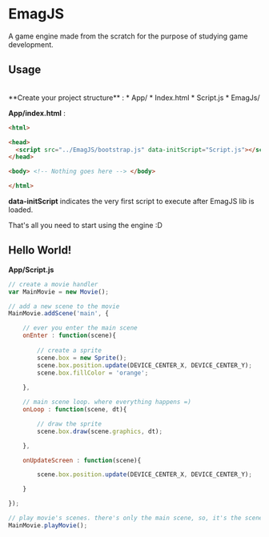 # EmagJS 
A game engine made from the scratch for the purpose of studying game development.


## Usage
<br>
**Create your project structure** :
  * App/
   * Index.html
   * Script.js
  * EmagJs/
  
<br>

**App/index.html** :

```html
<html>

<head>
  <script src="../EmagJS/bootstrap.js" data-initScript="Script.js"></script>
</head>

<body> <!-- Nothing goes here --> </body>

</html>
```
**data-initScript** indicates the very first script to execute after EmagJS lib is loaded. <br>

That's all you need to start using the engine :D
<br>

## Hello World!

**App/Script.js**
```js
// create a movie handler
var MainMovie = new Movie();

// add a new scene to the movie
MainMovie.addScene('main', {

    // ever you enter the main scene
    onEnter : function(scene){
        
        // create a sprite
        scene.box = new Sprite();
        scene.box.position.update(DEVICE_CENTER_X, DEVICE_CENTER_Y);
        scene.box.fillColor = 'orange';
        
    },

    // main scene loop. where everything happens =)
    onLoop : function(scene, dt){

        // draw the sprite
        scene.box.draw(scene.graphics, dt);

    },

    onUpdateScreen : function(scene){

        scene.box.position.update(DEVICE_CENTER_X, DEVICE_CENTER_Y);

    }

});

// play movie's scenes. there's only the main scene, so, it's the scene to play
MainMovie.playMovie();
